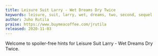 ```yaml
---
title: Leisure Suit Larry - Wet Dreams Dry Twice
keywords: leisure, suit, larry, wet, dreams, two, second, sequel
author: Juho Rutila
praise: https://www.buymeacoffee.com/jrutila
released: 2020-11-03
---
```


Welcome to spoiler-free hints for Leisure Suit Larry - Wet Dreams Dry Twice.
